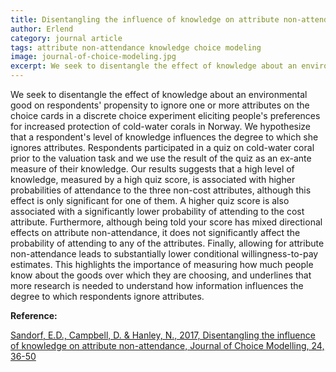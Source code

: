 ```yaml
---
title: Disentangling the influence of knowledge on attribute non-attendance
author: Erlend
category: journal article
tags: attribute non-attendance knowledge choice modeling 
image: journal-of-choice-modeling.jpg
excerpt: We seek to disentangle the effect of knowledge about an environmental good on respondents' propensity to ignore one or more attributes on the choice cards in a discrete choice experiment eliciting people's preferences for increased protection of cold-water corals in Norway.
---
```


We seek to disentangle the effect of knowledge about an environmental good on respondents' propensity to ignore one or more attributes on the choice cards in a discrete choice experiment eliciting people's preferences for increased protection of cold-water corals in Norway. We hypothesize that a respondent's level of knowledge influences the degree to which she ignores
attributes. Respondents participated in a quiz on cold-water coral prior to the valuation task and
we use the result of the quiz as an ex-ante measure of their knowledge. Our results suggests that
a high level of knowledge, measured by a high quiz score, is associated with higher probabilities
of attendance to the three non-cost attributes, although this effect is only significant for one of
them. A higher quiz score is also associated with a significantly lower probability of attending to
the cost attribute. Furthermore, although being told your score has mixed directional effects on
attribute non-attendance, it does not significantly affect the probability of attending to any of the
attributes. Finally, allowing for attribute non-attendance leads to substantially lower conditional
willingness-to-pay estimates. This highlights the importance of measuring how much people
know about the goods over which they are choosing, and underlines that more research is needed
to understand how information influences the degree to which respondents ignore attributes.

**Reference:**

[Sandorf, E.D., Campbell, D. & Hanley, N., 2017, Disentangling the influence of knowledge on attribute non-attendance, Journal of Choice Modelling, 24, 36-50](https://www.sciencedirect.com/science/article/pii/S1755534515300622)

